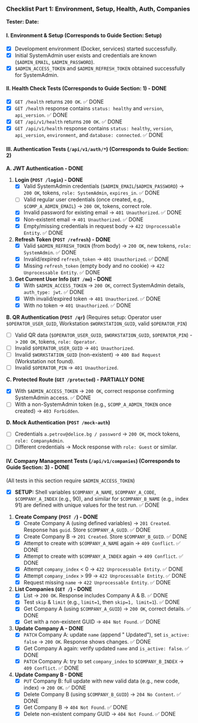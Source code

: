 ### Checklist Part 1: Environment, Setup, Health, Auth, Companies

**Tester:**
**Date:**

#### I. Environment & Setup (Corresponds to Guide Section: Setup)

-   [x] Development environment (Docker, services) started successfully.
-   [x] Initial SystemAdmin user exists and credentials are known (`$ADMIN_EMAIL`, `$ADMIN_PASSWORD`).
-   [x] `$ADMIN_ACCESS_TOKEN` and `$ADMIN_REFRESH_TOKEN` obtained successfully for SystemAdmin.

#### II. Health Check Tests (Corresponds to Guide Section: 1) - DONE

-   [x] `GET /health` returns `200 OK`. ✅ DONE
-   [x] `GET /health` response contains `status: healthy` and `version`, `api_version`. ✅ DONE
-   [x] `GET /api/v1/health` returns `200 OK`. ✅ DONE
-   [x] `GET /api/v1/health` response contains `status: healthy`, `version`, `api_version`, `environment`, and `database: connected`. ✅ DONE

#### III. Authentication Tests (`/api/v1/auth/*`) (Corresponds to Guide Section: 2)

**A. JWT Authentication - DONE**
1.  **Login (`POST /login`) - DONE**
    -   [x] Valid SystemAdmin credentials (`$ADMIN_EMAIL`/`$ADMIN_PASSWORD`) -> `200 OK`, tokens, `role: SystemAdmin`, `expires_in`. ✅ DONE
    -   [ ] Valid regular user credentials (once created, e.g., `$COMP_A_ADMIN_EMAIL`) -> `200 OK`, tokens, correct role.
    -   [x] Invalid password for existing email -> `401 Unauthorized`. ✅ DONE
    -   [x] Non-existent email -> `401 Unauthorized`. ✅ DONE
    -   [x] Empty/missing credentials in request body -> `422 Unprocessable Entity`. ✅ DONE
2.  **Refresh Token (`POST /refresh`) - DONE**
    -   [x] Valid `$ADMIN_REFRESH_TOKEN` (from body) -> `200 OK`, new tokens, `role: SystemAdmin`. ✅ DONE
    -   [x] Invalid/expired `refresh_token` -> `401 Unauthorized`. ✅ DONE
    -   [x] Missing `refresh_token` (empty body and no cookie) -> `422 Unprocessable Entity`. ✅ DONE
3.  **Get Current User Info (`GET /me`) - DONE**
    -   [x] With `$ADMIN_ACCESS_TOKEN` -> `200 OK`, correct SystemAdmin details, `auth_type: jwt`. ✅ DONE
    -   [x] With invalid/expired token -> `401 Unauthorized`. ✅ DONE
    -   [x] With no token -> `401 Unauthorized`. ✅ DONE

**B. QR Authentication (`POST /qr`)**
    (Requires setup: Operator user `$OPERATOR_USER_GUID`, Workstation `$WORKSTATION_GUID`, valid `$OPERATOR_PIN`)
-   [ ] Valid QR data (`$OPERATOR_USER_GUID`, `$WORKSTATION_GUID`, `$OPERATOR_PIN`) -> `200 OK`, tokens, `role: Operator`.
-   [ ] Invalid `$OPERATOR_USER_GUID` -> `401 Unauthorized`.
-   [ ] Invalid `$WORKSTATION_GUID` (non-existent) -> `400 Bad Request` (Workstation not found).
-   [ ] Invalid `$OPERATOR_PIN` -> `401 Unauthorized`.

**C. Protected Route (`GET /protected`) - PARTIALLY DONE**
-   [x] With `$ADMIN_ACCESS_TOKEN` -> `200 OK`, correct response confirming SystemAdmin access. ✅ DONE
-   [ ] With a non-SystemAdmin token (e.g., `$COMP_A_ADMIN_TOKEN` once created) -> `403 Forbidden`.

**D. Mock Authentication (`POST /mock-auth`)**
-   [ ] Credentials `a.petrov@delice.bg / password` -> `200 OK`, mock tokens, `role: CompanyAdmin`.
-   [ ] Different credentials -> Mock response with `role: Guest` or similar.

#### IV. Company Management Tests (`/api/v1/companies`) (Corresponds to Guide Section: 3) - DONE

(All tests in this section require `$ADMIN_ACCESS_TOKEN`)
-   [x] **SETUP:** Shell variables `$COMPANY_A_NAME`, `$COMPANY_A_CODE`, `$COMPANY_A_INDEX` (e.g., 90), and similar for `$COMPANY_B_NAME` (e.g., index 91) are defined with unique values for the test run. ✅ DONE

1.  **Create Company (`POST /`) - DONE**
    -   [x] Create Company A (using defined variables) -> `201 Created`. Response has `guid`. Store `$COMPANY_A_GUID`. ✅ DONE
    -   [x] Create Company B -> `201 Created`. Store `$COMPANY_B_GUID`. ✅ DONE
    -   [x] Attempt to create with `$COMPANY_A_NAME` again -> `409 Conflict`. ✅ DONE
    -   [x] Attempt to create with `$COMPANY_A_INDEX` again -> `409 Conflict`. ✅ DONE
    -   [x] Attempt `company_index` < 0 -> `422 Unprocessable Entity`. ✅ DONE
    -   [x] Attempt `company_index` > 99 -> `422 Unprocessable Entity`. ✅ DONE
    -   [x] Request missing `name` -> `422 Unprocessable Entity`. ✅ DONE
2.  **List Companies (`GET /`) - DONE**
    -   [x] List -> `200 OK`. Response includes Company A & B. ✅ DONE
    -   [x] Test `skip` & `limit` (e.g., `limit=1`, then `skip=1, limit=1`). ✅ DONE
    -   [x] Get Company A (using `$COMPANY_A_GUID`) -> `200 OK`, correct details. ✅ DONE
    -   [x] Get with a non-existent GUID -> `404 Not Found`. ✅ DONE
3.  **Update Company A - DONE**
    -   [x] `PATCH` Company A: update `name` (append " Updated"), set `is_active: false` -> `200 OK`. Response shows changes. ✅ DONE
    -   [x] Get Company A again: verify updated `name` and `is_active: false`. ✅ DONE
    -   [x] `PATCH` Company A: try to set `company_index` to `$COMPANY_B_INDEX` -> `409 Conflict`. ✅ DONE
4.  **Update Company B - DONE**
    -   [x] `PUT` Company B: full update with new valid data (e.g., new code, index) -> `200 OK`. ✅ DONE
    -   [x] Delete Company B (using `$COMPANY_B_GUID`) -> `204 No Content`. ✅ DONE
    -   [x] Get Company B -> `404 Not Found`. ✅ DONE
    -   [x] Delete non-existent company GUID -> `404 Not Found`. ✅ DONE